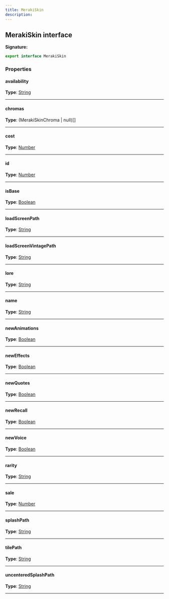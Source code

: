 ```yaml
---
title: MerakiSkin
description: 
---
```


## MerakiSkin interface



**Signature:**

```ts
export interface MerakiSkin 
```

### Properties

#### availability



**Type**: [String](https://developer.mozilla.org/en-US/docs/Web/JavaScript/Reference/Global_Objects/String)

---

#### chromas



**Type**: (MerakiSkinChroma \| null)[]

---

#### cost



**Type**: [Number](https://developer.mozilla.org/en-US/docs/Web/JavaScript/Reference/Global_Objects/Number)

---

#### id



**Type**: [Number](https://developer.mozilla.org/en-US/docs/Web/JavaScript/Reference/Global_Objects/Number)

---

#### isBase



**Type**: [Boolean](https://developer.mozilla.org/en-US/docs/Web/JavaScript/Reference/Global_Objects/Boolean)

---

#### loadScreenPath



**Type**: [String](https://developer.mozilla.org/en-US/docs/Web/JavaScript/Reference/Global_Objects/String)

---

#### loadScreenVintagePath



**Type**: [String](https://developer.mozilla.org/en-US/docs/Web/JavaScript/Reference/Global_Objects/String)

---

#### lore



**Type**: [String](https://developer.mozilla.org/en-US/docs/Web/JavaScript/Reference/Global_Objects/String)

---

#### name



**Type**: [String](https://developer.mozilla.org/en-US/docs/Web/JavaScript/Reference/Global_Objects/String)

---

#### newAnimations



**Type**: [Boolean](https://developer.mozilla.org/en-US/docs/Web/JavaScript/Reference/Global_Objects/Boolean)

---

#### newEffects



**Type**: [Boolean](https://developer.mozilla.org/en-US/docs/Web/JavaScript/Reference/Global_Objects/Boolean)

---

#### newQuotes



**Type**: [Boolean](https://developer.mozilla.org/en-US/docs/Web/JavaScript/Reference/Global_Objects/Boolean)

---

#### newRecall



**Type**: [Boolean](https://developer.mozilla.org/en-US/docs/Web/JavaScript/Reference/Global_Objects/Boolean)

---

#### newVoice



**Type**: [Boolean](https://developer.mozilla.org/en-US/docs/Web/JavaScript/Reference/Global_Objects/Boolean)

---

#### rarity



**Type**: [String](https://developer.mozilla.org/en-US/docs/Web/JavaScript/Reference/Global_Objects/String)

---

#### sale



**Type**: [Number](https://developer.mozilla.org/en-US/docs/Web/JavaScript/Reference/Global_Objects/Number)

---

#### splashPath



**Type**: [String](https://developer.mozilla.org/en-US/docs/Web/JavaScript/Reference/Global_Objects/String)

---

#### tilePath



**Type**: [String](https://developer.mozilla.org/en-US/docs/Web/JavaScript/Reference/Global_Objects/String)

---

#### uncenteredSplashPath



**Type**: [String](https://developer.mozilla.org/en-US/docs/Web/JavaScript/Reference/Global_Objects/String)

---

